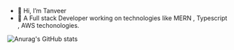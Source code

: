 - 👋 Hi, I’m Tanveer
- 👀 A Full stack Developer working on technologies like MERN , Typescript , AWS techonologies.


<!---
tanveer-98/tanveer-98 is a ✨ special ✨ repository because its `README.md` (this file) appears on your GitHub profile.
You can click the Preview link to take a look at your changes.
--->

![Anurag's GitHub stats](https://github-readme-stats.vercel.app/api?username=tanveer-98&show_icons=true&theme=radical)
